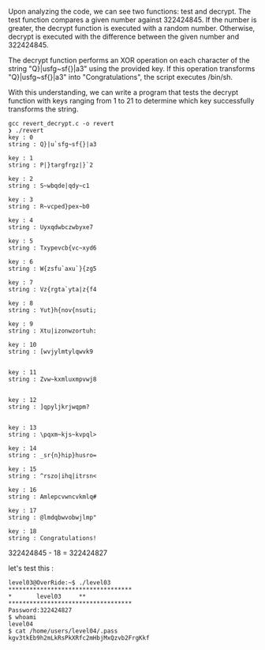 Upon analyzing the code, we can see two functions: test and decrypt. The test function compares a given number against 322424845. If the number is greater, the decrypt function is executed with a random number. Otherwise, decrypt is executed with the difference between the given number and 322424845.

The decrypt function performs an XOR operation on each character of the string "Q}|usfg~sf{}|a3" using the provided key. If this operation transforms "Q}|usfg~sf{}|a3" into "Congratulations", the script executes /bin/sh.

With this understanding, we can write a program that tests the decrypt function with keys ranging from 1 to 21 to determine which key successfully transforms the string.

```
gcc revert_decrypt.c -o revert
❯ ./revert
key : 0 
string : Q}|u`sfg~sf{}|a3

key : 1 
string : P|}targfrgz|}`2

key : 2 
string : S~wbqde|qdy~c1

key : 3 
string : R~vcped}pex~b0

key : 4 
string : Uyxqdwbczwbyxe7

key : 5 
string : Txypevcb{vc~xyd6

key : 6 
string : W{zsfu`axu`}{zg5

key : 7 
string : Vz{rgta`yta|z{f4

key : 8 
string : Yut}h{nov{nsuti;

key : 9 
string : Xtu|izonwzortuh:

key : 10 
string : [wvjylmtylqwvk9


key : 11 
string : Zvw~kxmluxmpvwj8


key : 12 
string : ]qpyljkrjwqpm?


key : 13 
string : \pqxm~kjs~kvpql>

key : 14 
string : _sr{n}hip}husro=

key : 15 
string : ^rszo|ihq|itrsn<

key : 16 
string : Amlepcvwncvkmlq#

key : 17 
string : @lmdqbwvobwjlmp"

key : 18 
string : Congratulations!
```

322424845 - 18 = 322424827

let's test this :

```
level03@OverRide:~$ ./level03 
***********************************
*		level03		**
***********************************
Password:322424827
$ whoami
level04
$ cat /home/users/level04/.pass
kgv3tkEb9h2mLkRsPkXRfc2mHbjMxQzvb2FrgKkf
```